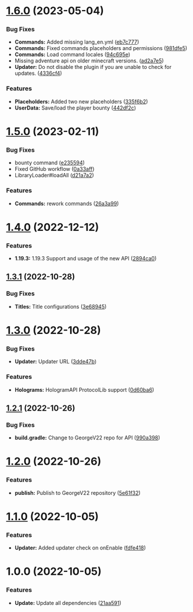 # [1.6.0](https://github.com/GeorgeV220/Hunter/compare/v1.5.0...v1.6.0) (2023-05-04)


### Bug Fixes

* **Commands:** Added missing lang_en.yml ([eb7c777](https://github.com/GeorgeV220/Hunter/commit/eb7c77743dce0dbe014f5afcae7e349ef42f3827))
* **Commands:** Fixed commands placeholders and permissions ([981dfe5](https://github.com/GeorgeV220/Hunter/commit/981dfe5a0742617bbc42aabeefc238d938d6b1d3))
* **Commands:** Load command locales ([94c695e](https://github.com/GeorgeV220/Hunter/commit/94c695e8417c1ccc56cfed14c254ab94e77befd8))
* Missing adventure api on older minecraft versions. ([ad2a7e5](https://github.com/GeorgeV220/Hunter/commit/ad2a7e57c15a0949f683486b43b1987bde0e5b59))
* **Updater:** Do not disable the plugin if you are unable to check for updates. ([4336cf4](https://github.com/GeorgeV220/Hunter/commit/4336cf46499bb6c8104daec7596fd01adb29407c))


### Features

* **Placeholders:** Added two new placeholders ([335f6b2](https://github.com/GeorgeV220/Hunter/commit/335f6b20cb5e97e8ebb54482fee7896273db3736))
* **UserData:** Save/load the player bounty ([442df2c](https://github.com/GeorgeV220/Hunter/commit/442df2c7cdcc12174f9cfbf35383c11837e84ad7))

# [1.5.0](https://github.com/GeorgeV220/Hunter/compare/v1.4.0...v1.5.0) (2023-02-11)


### Bug Fixes

* bounty command ([e235594](https://github.com/GeorgeV220/Hunter/commit/e23559438288ff798fa6485ec8dedb29481dff23))
* Fixed GitHub workflow ([0a33aff](https://github.com/GeorgeV220/Hunter/commit/0a33affeeebe90ffdd781bcd5c44ad1af266e3bc))
* LibraryLoader#loadAll ([d21a7a2](https://github.com/GeorgeV220/Hunter/commit/d21a7a2e3aa3b71311cfa6157e121731d97105b1))


### Features

* **Commands:** rework commands ([26a3a99](https://github.com/GeorgeV220/Hunter/commit/26a3a996478b5a219e37b94394e1c3a9fd022ec4))

# [1.4.0](https://github.com/GeorgeV220/Hunter/compare/v1.3.1...v1.4.0) (2022-12-12)


### Features

* **1.19.3:** 1.19.3 Support and usage of the new API ([2894ca0](https://github.com/GeorgeV220/Hunter/commit/2894ca0c51ab3d690fa9418cca7d70ee96c95ba3))

## [1.3.1](https://github.com/GeorgeV220/Hunter/compare/v1.3.0...v1.3.1) (2022-10-28)


### Bug Fixes

* **Titles:** Title configurations ([3e68945](https://github.com/GeorgeV220/Hunter/commit/3e6894519c561940df013ad5e7e72c30d8b938d3))

# [1.3.0](https://github.com/GeorgeV220/Hunter/compare/v1.2.1...v1.3.0) (2022-10-28)


### Bug Fixes

* **Updater:** Updater URL ([3dde47b](https://github.com/GeorgeV220/Hunter/commit/3dde47b8f3a769de1341a41294e37b9050799338))


### Features

* **Holograms:** HologramAPI ProtocolLib support ([0d60ba6](https://github.com/GeorgeV220/Hunter/commit/0d60ba615e6ff815c7c1c815dd6313eee272fabc))

## [1.2.1](https://github.com/GeorgeV220/Hunter/compare/v1.2.0...v1.2.1) (2022-10-26)


### Bug Fixes

* **build.gradle:** Change to GeorgeV22 repo for API ([990a398](https://github.com/GeorgeV220/Hunter/commit/990a398bc21a0dfe10f04907c2affce704b819b9))

# [1.2.0](https://github.com/GeorgeV220/Hunter/compare/v1.1.0...v1.2.0) (2022-10-26)


### Features

* **publish:** Publish to GeorgeV22 repository ([5e61f32](https://github.com/GeorgeV220/Hunter/commit/5e61f32e819a2808af11d59b8569b373b91790a8))

# [1.1.0](https://github.com/GeorgeV220/Hunter/compare/v1.0.0...v1.1.0) (2022-10-05)


### Features

* **Updater:** Added updater check on onEnable ([fdfe418](https://github.com/GeorgeV220/Hunter/commit/fdfe4182632ad2c6a470567bf1352385a9bde3d7))

# 1.0.0 (2022-10-05)


### Features

* **Update:** Update all dependencies ([21aa591](https://github.com/GeorgeV220/Hunter/commit/21aa59168aef218829ce49891d262f0c646b24fd))
